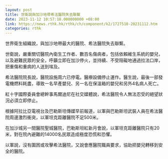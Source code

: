 ```yaml
---
layout: post
title: 世衛說與加沙地帶希法醫院失去聯繫
date: 2023-11-12 10:57:18.000000000 +08:00
link: https://news.rthk.hk/rthk/ch/component/k2/1727510-20231112.htm
categories: rthk
---
```


世界衛生組織說，與加沙地帶最大的醫院、希法醫院失去聯繫。

世衛說，嚴重關切醫院內衛生工作者、數百名傷病者，包括依賴維生系統的嬰兒，以及避難民眾的安全，呼籲立即在加沙停火，並持續、不受阻礙地通過拉法口岸，把重傷和重病的人送到埃及。

希法醫院院長說，醫院設施周六已停電。醫療設備停止運作。醫生說，最後一部發電機燃料耗盡，導致一名早產嬰兒、另一名在保溫箱的嬰兒和另外4名病人死亡。

紅十字國際委員會總幹事馬爾迪尼在社交媒體說，希法醫院令人無法忍受的絕望狀況必須立即停止。

根據阿拉比亞電視台及巴勒斯坦傳媒早前報道，以軍與巴勒斯坦武裝人員在希法醫院周邊激烈衝突，以軍坦克距離醫院不足500米。

在加沙城另一間醫院聖城醫院，巴勒斯坦紅新月會說，以軍坦克距離醫院只有20米，對在院內避難的14000名民眾造成極度恐慌和恐懼。

以軍說，沒有圍困或攻擊希法醫院，又說會應醫院職員要求，協助把嬰兒轉移到安全的醫院。
